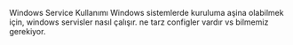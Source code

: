 Windows Service Kullanımı
Windows sistemlerde kuruluma aşina olabilmek için, windows servisler nasıl çalışır. ne tarz configler vardır vs bilmemiz gerekiyor.
